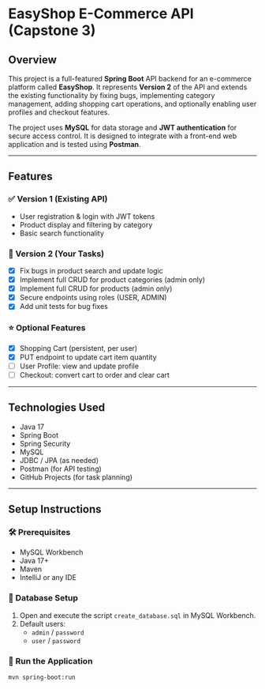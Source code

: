 # EasyShop E-Commerce API (Capstone 3)

## Overview

This project is a full-featured **Spring Boot** API backend for an e-commerce platform called **EasyShop**. It represents **Version 2** of the API and extends the existing functionality by fixing bugs, implementing category management, adding shopping cart operations, and optionally enabling user profiles and checkout features.

The project uses **MySQL** for data storage and **JWT authentication** for secure access control. It is designed to integrate with a front-end web application and is tested using **Postman**.

---

## Features

### ✅ Version 1 (Existing API)
- User registration & login with JWT tokens
- Product display and filtering by category
- Basic search functionality

### 🔧 Version 2 (Your Tasks)
- [x] Fix bugs in product search and update logic
- [x] Implement full CRUD for product categories (admin only)
- [x] Implement full CRUD for products (admin only)
- [x] Secure endpoints using roles (USER, ADMIN)
- [x] Add unit tests for bug fixes

### ⭐ Optional Features
- [x] Shopping Cart (persistent, per user)
- [x] PUT endpoint to update cart item quantity
- [ ] User Profile: view and update profile
- [ ] Checkout: convert cart to order and clear cart

---

## Technologies Used

- Java 17
- Spring Boot
- Spring Security
- MySQL
- JDBC / JPA (as needed)
- Postman (for API testing)
- GitHub Projects (for task planning)

---

## Setup Instructions

### 🛠 Prerequisites
- MySQL Workbench
- Java 17+
- Maven
- IntelliJ or any IDE

### 🧪 Database Setup
1. Open and execute the script `create_database.sql` in MySQL Workbench.
2. Default users:
    - `admin` / `password`
    - `user` / `password`

### 🚀 Run the Application
```bash
mvn spring-boot:run
